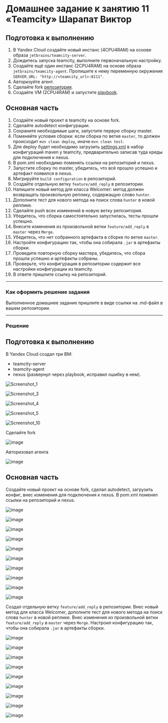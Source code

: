 # Домашнее задание к занятию 11 «Teamcity» Шарапат Виктор

## Подготовка к выполнению

1. В Yandex Cloud создайте новый инстанс (4CPU4RAM) на основе образа `jetbrains/teamcity-server`.
2. Дождитесь запуска teamcity, выполните первоначальную настройку.
3. Создайте ещё один инстанс (2CPU4RAM) на основе образа `jetbrains/teamcity-agent`. Пропишите к нему переменную окружения `SERVER_URL: "http://<teamcity_url>:8111"`.
4. Авторизуйте агент.
5. Сделайте fork [репозитория](https://github.com/aragastmatb/example-teamcity).
6. Создайте VM (2CPU4RAM) и запустите [playbook](./infrastructure).

## Основная часть

1. Создайте новый проект в teamcity на основе fork.
2. Сделайте autodetect конфигурации.
3. Сохраните необходимые шаги, запустите первую сборку master.
4. Поменяйте условия сборки: если сборка по ветке `master`, то должен происходит `mvn clean deploy`, иначе `mvn clean test`.
5. Для deploy будет необходимо загрузить [settings.xml](./teamcity/settings.xml) в набор конфигураций maven у teamcity, предварительно записав туда креды для подключения к nexus.
6. В pom.xml необходимо поменять ссылки на репозиторий и nexus.
7. Запустите сборку по master, убедитесь, что всё прошло успешно и артефакт появился в nexus.
8. Мигрируйте `build configuration` в репозиторий.
9. Создайте отдельную ветку `feature/add_reply` в репозитории.
10. Напишите новый метод для класса Welcomer: метод должен возвращать произвольную реплику, содержащую слово `hunter`.
11. Дополните тест для нового метода на поиск слова `hunter` в новой реплике.
12. Сделайте push всех изменений в новую ветку репозитория.
13. Убедитесь, что сборка самостоятельно запустилась, тесты прошли успешно.
14. Внесите изменения из произвольной ветки `feature/add_reply` в `master` через `Merge`.
15. Убедитесь, что нет собранного артефакта в сборке по ветке `master`.
16. Настройте конфигурацию так, чтобы она собирала `.jar` в артефакты сборки.
17. Проведите повторную сборку мастера, убедитесь, что сбора прошла успешно и артефакты собраны.
18. Проверьте, что конфигурация в репозитории содержит все настройки конфигурации из teamcity.
19. В ответе пришлите ссылку на репозиторий.

---

### Как оформить решение задания

Выполненное домашнее задание пришлите в виде ссылки на .md-файл в вашем репозитории.

---

### Решение

## Подготовка к выполнению

В Yandex Cloud создал три ВМ:

* teamcity-server
* teamcity-agent
* nexus (развернул через playbook, исправил ошибку в нем).

![Screenshot_1](https://github.com/user-attachments/assets/a9a2cb1f-9a25-4ca3-add4-b3938037611d)

![Screenshot_3](https://github.com/user-attachments/assets/39306b9f-523c-4335-9ace-6405e24a4238)


![Screenshot_4](https://github.com/user-attachments/assets/c93d9569-84ac-4643-9462-42bc4dde7d02)

![Screenshot_5](https://github.com/user-attachments/assets/d5c1ed11-b337-4c3c-9447-1efd9f5789ae)

![Screenshot_10](https://github.com/user-attachments/assets/a79b6497-c1b0-49b6-944a-8224e166bd62)

Сделайте fork 

![image](https://github.com/user-attachments/assets/e87ac7b2-419e-480f-bf27-2cc1adb0bd02)


Авторизовал агента

![image](https://github.com/user-attachments/assets/db9b3749-86bf-4ace-a6a5-a4f0ef29c23e)


## Основная часть

Создайте новый проект на основе fork, сделал autodetect, загрузить конфиг, внес изменения для подключения к nexus.
В pom.xml поменял ссылки на репозиторий и nexus.

![image](https://github.com/user-attachments/assets/e0c67439-fc08-4b5d-9842-84867e3b1187)

![image](https://github.com/user-attachments/assets/d62afc5e-4fc7-4f8f-b74f-389dcd39cf37)

![image](https://github.com/user-attachments/assets/633ec1ab-fb6e-4818-9b45-f7cba9008587)

![image](https://github.com/user-attachments/assets/c8180673-ffab-4bce-8157-e26e4b6a8ecc)

![image](https://github.com/user-attachments/assets/798c74a6-d2fd-4a3c-9d07-3bba8c635cbf)

![image](https://github.com/user-attachments/assets/4230d321-e3d0-4750-8d5f-6da7219891aa)

![image](https://github.com/user-attachments/assets/626ba95d-315a-4a9a-a86d-cf9e710d4bef)

![image](https://github.com/user-attachments/assets/b2474bd5-472a-4647-934c-835ca2e3214f)

![image](https://github.com/user-attachments/assets/ac33ea98-6f6f-4265-9e04-5f716e0b829a)

![image](https://github.com/user-attachments/assets/c7ca9950-3e12-4653-a113-a19c63b085f9)

Создал отдельную ветку `feature/add_reply` в репозитории. Внес новый метод для класса Welcomer, дополните тест для нового метода на поиск слова `hunter` в новой реплике.
Внес изменения из произвольной ветки `feature/add_reply` в `master` через `Merge`. Настроил конфигурацию так, чтобы она собирала `.jar` в артефакты сборки.

![image](https://github.com/user-attachments/assets/b4723aa4-b5eb-454d-9e05-31b9fdf08f87)

![image](https://github.com/user-attachments/assets/7bc94548-6098-4196-8b45-68bffdfc493c)

![image](https://github.com/user-attachments/assets/e3506950-449a-4d22-a462-a7e8710d2a39)

![image](https://github.com/user-attachments/assets/30d8cf86-c93c-4689-8511-edcfed78f5f9)

![image](https://github.com/user-attachments/assets/2ccb0b8f-4f87-4378-9314-098f91642642)

![image](https://github.com/user-attachments/assets/06114998-b56c-4b94-9cb7-531b9b46ceb2)

![image](https://github.com/user-attachments/assets/3d3abbc8-288e-445d-8360-b01ebb58bea8)

![image](https://github.com/user-attachments/assets/4481414c-9394-4ac7-8a38-070b0b52cfd9)

![image](https://github.com/user-attachments/assets/c6a7319f-158f-46ed-81d9-d202dc5d9d2d)

